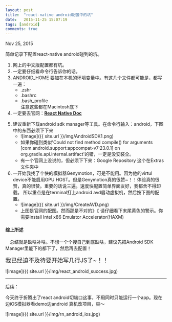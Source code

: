 ```yaml
---
layout: post
title:  "react-native android配置中的坑"
date:   2015-11-25 15:07:19
tags: [android]
comments: true
---
```

Nov 25, 2015

简单记录下配置react-native android碰到的坑。

1. 网上的中文版配置都有坑。
2. 一定要仔细看命令行告诉你的话。
3. ANDROID_HOME 要加在本机的环境变量中。有这几个文件都可能是，都写一遍：
   + .zshr
   + .bashrc
   + .bash_profile  
   注意这些都在Macintosh底下
4. 一定要去官网：__[React Native Doc](https://facebook.github.io/react-native/docs/getting-started.html)__

<!--more-->

5. 建议重新下载android sdk manager等工具。在命令行输入：android，下图中的东西必须下下来
   + ![image]({{ site.url }}/img/AndroidSDK1.png)
   + 如果你碰到类似'Could not find method compile() for arguments [com.android.support:appcompat-v7:23.0.1] on org.gradle.api.internal.artifact'的错，一定是没安装全。
   + 有一个官网上没说的，但必须下下来：Google Repository 这个在Extras文件夹中
6. 一开始我找了个快的模拟器Genymotion，可是不能用。因为他的virtul device不能启用GPU HOST。但是Genymotion真的很赞~！！体验真的很赞，真的很赞。重要的话说三遍。速度快配置简单界面友好，我都舍不得卸载。
所以重点是在terminal打上android avd启动虚拟机，然后按下图的配置。
   + ![image]({{ site.url }}/img/CreateAVD.png)
   + 上图是官网的配图。然而那是不对的》《 请仔细看下末尾黄色的警示。你需要install Intel x86 Emulator Accelerator(HAXM)
   
#### 综上所述
　总结就是缺啥补啥。不想一个个搜自己到底缺啥，建议先把Android SDK Manager里能下的都下了，然后再去配置！

<font size="4">我已经迫不及待要开始写几行JS了~！！</font>

![image]({{ site.url }}/img/react_android_success.jpg)

<hr>

后续：

今天终于折腾出了react android切端口这事，不用同时只能运行一个app。现在边iOS模拟器看demo边android 真机改项目，爽～

![image]({{ site.url }}/img/rn_android_ios.jpg)
